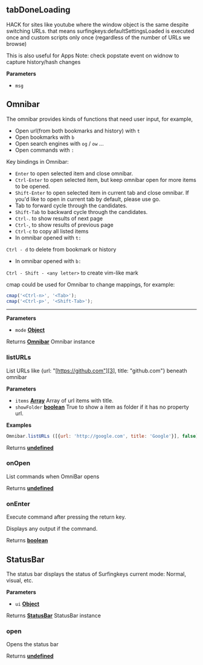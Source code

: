 <!-- Generated by documentation.js. Update this documentation by updating the source code. -->

## tabDoneLoading

HACK for sites like youtube where the window object is the same despite switching URLs.
that means surfingkeys:defaultSettingsLoaded is executed once and custom scripts only once (regardless of the number of URLs we browse)

This is also useful for Apps
Note: check popstate event on widnow to capture  history/hash changes

**Parameters**

-   `msg`

## Omnibar

The omnibar provides kinds of functions that need user input, for example,

-   Open url(from both bookmarks and history) with `t`
-   Open bookmarks with `b`
-   Open search engines with `og` / `ow` ...
-   Open commands with `:`

Key bindings in Omnibar:

-   `Enter` to open selected item and close omnibar.
-   `Ctrl-Enter` to open selected item, but keep omnibar open for more items to be opened.
-   `Shift-Enter` to open selected item in current tab and close omnibar.
    If you'd like to open in current tab by default, please use go.
-   Tab to forward cycle through the candidates.
-   `Shift-Tab` to backward cycle through the candidates.
-   `Ctrl-`. to show results of next page
-   `Ctrl-`, to show results of previous page
-   `Ctrl-c` to copy all listed items
-   In omnibar opened with `t:`

`Ctrl - d` to delete from bookmark or history

-   In omnibar opened with `b:`

`Ctrl - Shift - <any letter>` to create vim-like mark

cmap could be used for Omnibar to change mappings, for example:

```js
cmap('<Ctrl-n>', '<Tab>');
cmap('<Ctrl-p>', '<Shift-Tab>');
```

* * *

**Parameters**

-   `mode` **[Object][1]**

Returns **[Omnibar][2]** Omnibar instance

### listURLs

List URLs like {url: "[https://github.com"][3], title: "github.com"} beneath omnibar

**Parameters**

-   `items` **[Array][4]** Array of url items with title.
-   `showFolder` **[boolean][5]** True to show a item as folder if it has no property url.

**Examples**

```javascript
Omnibar.listURLs ([{url: 'http://google.com', title: 'Google'}], false)
```

Returns **[undefined][6]**

### onOpen

List commands when OmniBar opens

Returns **[undefined][6]**

### onEnter

Execute command after pressing the return key.

Displays any output if the command.

Returns **[boolean][5]**

## StatusBar

The status bar displays the status of Surfingkeys current mode: Normal, visual, etc.

**Parameters**

-   `ui` **[Object][1]**

Returns **[StatusBar][7]** StatusBar instance

### open

Opens the status bar

Returns **[undefined][6]**

[1]: https://developer.mozilla.org/docs/Web/JavaScript/Reference/Global_Objects/Object

[2]: #omnibar

[3]: https://github.com"

[4]: https://developer.mozilla.org/docs/Web/JavaScript/Reference/Global_Objects/Array

[5]: https://developer.mozilla.org/docs/Web/JavaScript/Reference/Global_Objects/Boolean

[6]: https://developer.mozilla.org/docs/Web/JavaScript/Reference/Global_Objects/undefined

[7]: #statusbar

